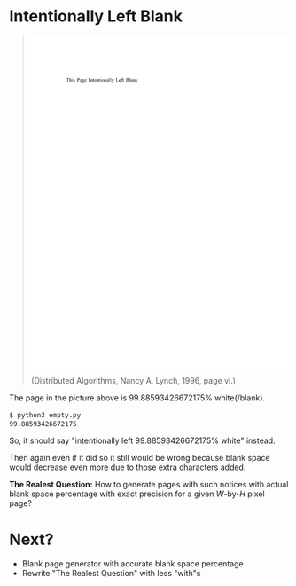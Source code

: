 # Intentionally Left Blank

> ![Screenshot "This Page Intentionally Left Blank"](empty-page.png)
(Distributed Algorithms, Nancy A. Lynch, 1996, page vi.)

The page in the picture above is 99.88593426672175% white(/blank).

    $ python3 empty.py
    99.88593426672175

So, it should say "intentionally left 99.88593426672175% white" instead.

Then again even if it did so it still would be wrong because blank space would decrease even more due to those extra characters added.

**The Realest Question:** How to generate pages with such notices with actual blank space percentage with exact precision for a given *W*-by-*H* pixel page?

# Next?

* Blank page generator with accurate blank space percentage
* Rewrite "The Realest Question" with less "with"s
